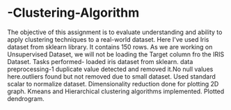 # -Clustering-Algorithm
The objective of this assignment is to evaluate understanding and ability to apply clustering techniques to a real-world dataset.
Here I've used Iris dataset from sklearn library.
It contains 150 rows. As we are working on Unsupervised Dataset, we will not be loading the Target column fro the IRIS Dataset.
Tasks performed- 
loaded iris dataset from sklearn.
data preprocessing-1 duplicate value detected and removed it.No null values here.outliers found but not removed due to small dataset.
Used standard scalar to normalize dataset.
Dimensionality reduction done for plotting 2D graph.
Kmeans and Hierarchical clustering algorithms implemented.
Plotted dendrogram.
